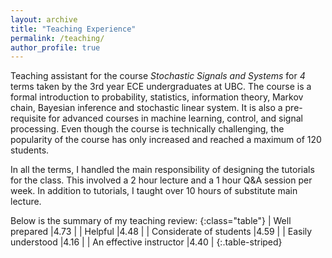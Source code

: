 ```yaml
---
layout: archive
title: "Teaching Experience"
permalink: /teaching/
author_profile: true
---
```

Teaching assistant for the course _Stochastic Signals and Systems_ for _4_ terms taken by the 3rd year ECE undergraduates at UBC. The course is a formal introduction to probability, statistics, information theory, Markov chain, Bayesian inference and stochastic linear system. It is also a pre-requisite for advanced courses in machine learning, control, and signal processing. Even though the course is technically challenging, the popularity of the course has only increased and reached a maximum of 120 students. 

In all the terms, I handled the main responsibility of designing the tutorials for the class. This involved a 2 hour lecture and a 1 hour Q&A session per week. In addition to tutorials, I taught over 10 hours of substitute main lecture.

Below is the summary of my teaching review:
{:class="table"}
| Well prepared           |4.73         |
| Helpful                 |4.48         |
| Considerate of students |4.59         |
| Easily understood       |4.16         |
| An effective instructor |4.40         |
{:.table-striped} 
